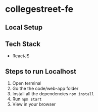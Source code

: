 # collegestreet-fe

## Local Setup

## Tech Stack

 - ReactJS

## Steps to run Localhost

 1. Open terminal
 2. Go the the code/web-app folder
 2. Install all the dependencies
 `npm install`
 2. Run
 `npm start`
 4. View in your browser
